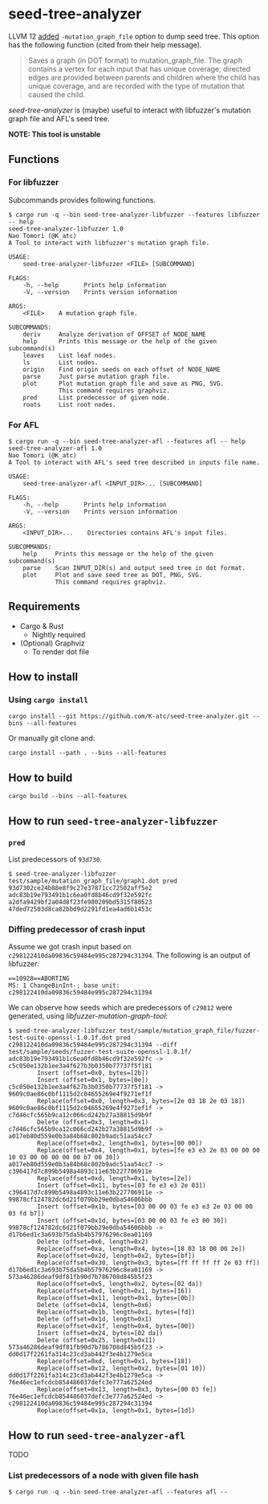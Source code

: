 seed-tree-analyzer
====


LLVM 12 [added](https://github.com/llvm/llvm-project/commit/1bb1eac6b177739429e78703b265e7546792fd64) `-mutation_graph_file` option to dump seed tree.
This option has the following function (cited from their help message).

> Saves a graph (in DOT format) to mutation_graph_file. The graph contains a vertex for each input that has unique coverage; directed edges are provided between parents and children where the child has unique coverage, and are recorded with the type of mutation that caused the child.

*seed-tree-analyzer* is (maybe) useful to interact with libfuzzer's mutation graph file and AFL's seed tree.

**NOTE: This tool is unstable**


Functions
----
### For libfuzzer
Subcommands provides following functions.

```
$ cargo run -q --bin seed-tree-analyzer-libfuzzer --features libfuzzer -- help
seed-tree-analyzer-libfuzzer 1.0
Nao Tomori (@K_atc)
A Tool to interact with libfuzzer's mutation graph file.

USAGE:
    seed-tree-analyzer-libfuzzer <FILE> [SUBCOMMAND]

FLAGS:
    -h, --help       Prints help information
    -V, --version    Prints version information

ARGS:
    <FILE>    A mutation graph file.

SUBCOMMANDS:
    deriv     Analyze derivation of OFFSET of NODE_NAME
    help      Prints this message or the help of the given subcommand(s)
    leaves    List leaf nodes.
    ls        List nodes.
    origin    Find origin seeds on each offset of NODE_NAME
    parse     Just parse mutation graph file.
    plot      Plot mutation graph file and save as PNG, SVG.
              This command requires graphviz.
    pred      List predecessor of given node.
    roots     List root nodes.
```

### For AFL
```
$ cargo run -q --bin seed-tree-analyzer-afl --features afl -- help
seed-tree-analyzer-afl 1.0
Nao Tomori (@K_atc)
A Tool to interact with AFL's seed tree described in inputs file name.

USAGE:
    seed-tree-analyzer-afl <INPUT_DIR>... [SUBCOMMAND]

FLAGS:
    -h, --help       Prints help information
    -V, --version    Prints version information

ARGS:
    <INPUT_DIR>...    Directories contains AFL's input files.

SUBCOMMANDS:
    help     Prints this message or the help of the given subcommand(s)
    parse    Scan INPUT_DIR(s) and output seed tree in dot format.
    plot     Plot and save seed tree as DOT, PNG, SVG.
             This command requires graphviz.
```


Requirements
----
* Cargo & Rust 
    * Nightly required
* (Optional) Graphviz
    * To render dot file


How to install
----
### Using `cargo install`
```shell
cargo install --git https://github.com/K-atc/seed-tree-analyzer.git --bins --all-features
```

Or manually git clone and:

```shell
cargo install --path . --bins --all-features
```


How to build
----
```shell
cargo build --bins --all-features
```


How to run `seed-tree-analyzer-libfuzzer`
----
### `pred`
List predecessors of `93d730`.

```shell
$ seed-tree-analyzer-libfuzzer test/sample/mutation_graph_file/graph1.dot pred 93d7302ce24b88e8f9c27e37871cc72502aff5e2
adc83b19e793491b1c6ea0fd8b46cd9f32e592fc
a2dfa9429bf2a04d8f23fe980209bd5315f80523
47ded72503d8ca82bbd9d2291fd1ea4ad6b1453c
```

### Diffing predecessor of crash input
Assume we got crash input based on `c298122410da09836c59484e995c287294c31394`.
The following is an output of libfuzzer:

```
==10928==ABORTING
MS: 1 ChangeBinInt-; base unit: c298122410da09836c59484e995c287294c31394
```

We can observe how seeds which are predecessors of `c29812` were generated, using *libfuzzer-mutation-graph-tool*:

```
$ seed-tree-analyzer-libfuzzer test/sample/mutation_graph_file/fuzzer-test-suite-openssl-1.0.1f.dot pred c298122410da09836c59484e995c287294c31394 --diff test/sample/seeds/fuzzer-test-suite-openssl-1.0.1f/
adc83b19e793491b1c6ea0fd8b46cd9f32e592fc -> c5c050e132b1ee3a4f627b3b0350b77737f5f181
        Insert (offset=0x0, bytes=[2b])
        Insert (offset=0x1, bytes=[0e])
c5c050e132b1ee3a4f627b3b0350b77737f5f181 -> 9609c0ae86c0bf1115d2c04655269e4f9271ef1f
        Replace(offset=0x0, length=0x3, bytes=[2e 03 18 2e 03 18])
9609c0ae86c0bf1115d2c04655269e4f9271ef1f -> c7d46cfc565b9ca12c066cd242b27a38815d9b9f
        Delete (offset=0x3, length=0x1)
c7d46cfc565b9ca12c066cd242b27a38815d9b9f -> a017eb80d559e0b3a84b68c802b9adc51aa54cc7
        Replace(offset=0x2, length=0x1, bytes=[00 00])
        Replace(offset=0x4, length=0x1, bytes=[fe e3 e3 2e 03 00 00 00 10 03 00 00 00 00 00 b7 00 30])
a017eb80d559e0b3a84b68c802b9adc51aa54cc7 -> c396417d7c899b5498a4893c11e63b227706911e
        Replace(offset=0xd, length=0x1, bytes=[2e])
        Insert (offset=0x11, bytes=[03 fe e3 e3 2e 03])
c396417d7c899b5498a4893c11e63b227706911e -> 99878cf124782dc6d21f079bb29e0dba54606bbb
        Insert (offset=0x1b, bytes=[03 00 00 03 fe e3 e3 2e 03 00 00 03 fd b7])
        Insert (offset=0x1d, bytes=[03 00 00 03 fe e3 00 30])
99878cf124782dc6d21f079bb29e0dba54606bbb -> d17b6ed1c3a693b75da5b4b57976296c8ea01169
        Delete (offset=0x6, length=0x2)
        Replace(offset=0xa, length=0x4, bytes=[18 03 18 00 00 2e])
        Replace(offset=0x2d, length=0x2, bytes=[bf])
        Replace(offset=0x30, length=0x3, bytes=[ff ff ff ff 2e 03 ff])
d17b6ed1c3a693b75da5b4b57976296c8ea01169 -> 573a46286deaf9df81fb90d7b786708d845b5f23
        Replace(offset=0x5, length=0x2, bytes=[02 da])
        Replace(offset=0xd, length=0x1, bytes=[16])
        Replace(offset=0x11, length=0x1, bytes=[0b])
        Delete (offset=0x14, length=0x6)
        Replace(offset=0x1b, length=0x1, bytes=[fd])
        Delete (offset=0x1d, length=0x1)
        Replace(offset=0x1f, length=0x4, bytes=[00])
        Insert (offset=0x24, bytes=[02 da])
        Delete (offset=0x25, length=0x11)
573a46286deaf9df81fb90d7b786708d845b5f23 -> dd0d17f2261fa314c23cd3ab442f3e4b1279e5ca
        Replace(offset=0xd, length=0x1, bytes=[18])
        Replace(offset=0x12, length=0x2, bytes=[01 10])
dd0d17f2261fa314c23cd3ab442f3e4b1279e5ca -> 76e46ec1efcdcb854486037defc3e777a62524ed
        Replace(offset=0x13, length=0x3, bytes=[00 03 fe])
76e46ec1efcdcb854486037defc3e777a62524ed -> c298122410da09836c59484e995c287294c31394
        Replace(offset=0x1a, length=0x1, bytes=[1d])
```


How to run `seed-tree-analyzer-afl`
----
TODO

### List predecessors of a node with given file hash
```
$ cargo run -q --bin seed-tree-analyzer-afl --features afl -- 
```